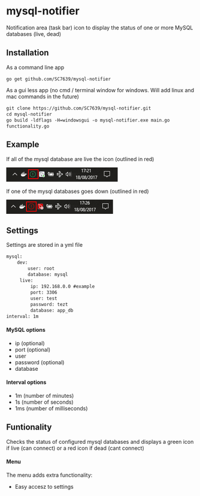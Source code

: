 # mysql-notifier
Notification area (task bar) icon to display the status of one or more MySQL databases (live, dead)

## Installation
As a command line app
```
go get github.com/SC7639/mysql-notifier
```

As a gui less app (no cmd / terminal window for windows. Will add linux and mac commands in the future)
```
git clone https://github.com/SC7639/mysql-notifier.git
cd mysql-notifier
go build -ldflags -H=windowsgui -o mysql-notifier.exe main.go functionality.go
```
## Example
If all of the mysql database are live the icon (outlined in red)

![All Live](https://github.com/SC7639/mysql-notifier/blob/master/images/readme-all-live.png)

If one of the mysql databases goes down (outlined in red)

![Dead](https://github.com/SC7639/mysql-notifier/blob/master/images/readme-dead.png)

## Settings
Settings are stored in a yml file 
```
mysql:
    dev:
        user: root
        database: mysql
     live:
         ip: 192.168.0.0 #example
         port: 3306
         user: test
         password: tezt
         database: app_db
interval: 1m
```

#### MySQL options

- ip (optional)
- port (optional)
- user
- password (optional)
- database

#### Interval options

- 1m (number of minutes)
- 1s (number of seconds)
- 1ms (number of milliseconds)

## Funtionality
Checks the status of configured mysql databases and displays a green icon if live (can connect) or a red icon if dead (cant connect)

#### Menu
The menu adds extra functionality:

- Easy accesz to settings
